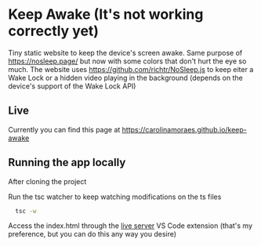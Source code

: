 # Keep Awake (It's not working correctly yet)

Tiny static website to keep the device's screen awake. Same purpose of https://nosleep.page/ but now with some colors that don't hurt the eye so much. The website uses https://github.com/richtr/NoSleep.js to keep eiter a Wake Lock or a hidden video playing in the background (depends on the device's support of the Wake Lock API)

## Live

Currently you can find this page at https://carolinamoraes.github.io/keep-awake

## Running the app locally

After cloning the project

Run the tsc watcher to keep watching modifications on the ts files

```bash
  tsc -w
```

Access the index.html through the [live server](https://marketplace.visualstudio.com/items?itemName=ritwickdey.LiveServer) VS Code extension (that's my preference, but you can do this any way you desire)
